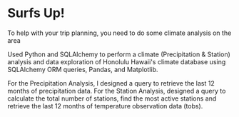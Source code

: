 # Surfs Up!

To help with your trip planning, you need to do some climate analysis on the area

Used Python and SQLAlchemy to perform a climate (Precipitation & Station) analysis and data exploration of Honolulu Hawaii's climate database using SQLAlchemy ORM queries, Pandas, and Matplotlib.

For the Precipitation Analysis, I designed a query to retrieve the last 12 months of precipitation data.
For the Station Analysis, designed a query to calculate the total number of stations, find the most active stations and retrieve the last 12 months of temperature observation data (tobs).
